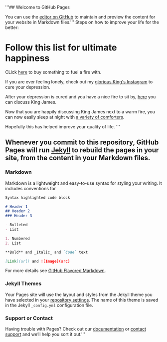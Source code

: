 '''## Welcome to GitHub Pages

You can use the [editor on GitHub](https://github.com/kalutes/CS193_Fall18_Lab1/edit/master/index.md) to maintain and preview the content for your website in Markdown files.'''
Steps on how to improve your life for the better:

# Follow this list for ultimate happiness 
CLick [here](https://www.nflshop.com/green-bay-packers/o-4605+t-47487943+z-93470-2982296067?query=gear&_s=gppc&utm_campaign=NFL+-+Green+Bay+Packers+-+GKs+-+US+-+EN++2024-08-12+experiment|21579712234&utm_medium=ppc&ks_id=6220_kw75568545&utm_term=packers%20gear&matchtype=e&utm_source=g&target=kwd-649769523&pcrid=596943749687&adposition=&gad_source=1&gclid=CjwKCAjwuMC2BhA7EiwAmJKRrOpUh_uP__DTUmGTqkF2f5rT_MAw8SYyi9G42olfcvtoChhfljQ3WBoCIusQAvD_BwE) to buy something to fuel a fire with.

If you are ever feeling lonely, check out my [glorious King's Instagram](https://www.instagram.com/kingjames/?hl=en) to cure your depression.

After your depression is cured and you have a nice fire to sit by, [here](https://www.reddit.com/r/lebron/) you can discuss King James.

Now that you are happily discussing King James next to a warm fire, you can now easily sleep at night with [a variety of comforters](https://www.amazon.com/lebron-james-bedding/s?k=lebron+james+bedding).

Hopefully this has helped improve your quality of life.
'''
## Whenever you commit to this repository, GitHub Pages will run [Jekyll](https://jekyllrb.com/) to rebuild the pages in your site, from the content in your Markdown files.

### Markdown

Markdown is a lightweight and easy-to-use syntax for styling your writing. It includes conventions for

```markdown
Syntax highlighted code block

# Header 1
## Header 2
### Header 3 

- Bulleted
- List

1. Numbered
2. List

**Bold** and _Italic_ and `Code` text

[Link](url) and ![Image](src)
```

For more details see [GitHub Flavored Markdown](https://guides.github.com/features/mastering-markdown/).

### Jekyll Themes

Your Pages site will use the layout and styles from the Jekyll theme you have selected in your [repository settings](https://github.com/kalutes/CS193_Fall18_Lab1/settings). The name of this theme is saved in the Jekyll `_config.yml` configuration file.

### Support or Contact

Having trouble with Pages? Check out our [documentation](https://help.github.com/categories/github-pages-basics/) or [contact support](https://github.com/contact) and we’ll help you sort it out.'''
